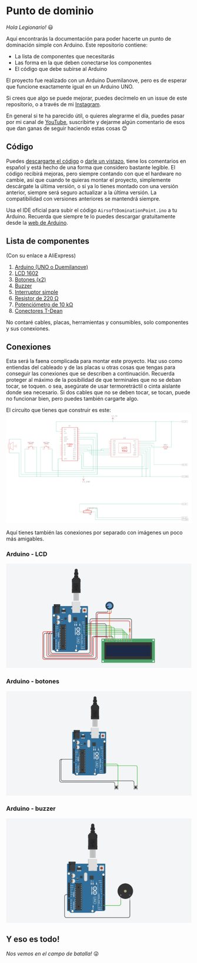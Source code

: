 # Punto de dominio

*Hola Legionario!*
:smiley:

Aquí encontrarás la documentación para poder hacerte un punto de dominación simple con Arduino. Este repositorio contiene:
- La lista de componentes que necesitarás
- Las forma en la que deben conectarse los componentes
- El código que debe subirse al Arduino

El proyecto fue realizado con un Arduino Duemilanove, pero es de esperar que funcione exactamente igual en un Arduino UNO.

Si crees que algo se puede mejorar, puedes decírmelo en un issue de este repositorio, o a través de mi [Instagram](https://www.instagram.com/el_legionario_airsoft/).

En general si te ha parecido útil, o quieres alegrarme el día, puedes pasar por mi canal de [YouTube](https://www.youtube.com/c/ElLegionario), suscribirte y dejarme algún comentario de esos que dan ganas de seguir haciendo estas cosas :blush:

## Código

Puedes [descargarte el código](https://github.com/albe89albe/AirsoftDominationPoint/archive/refs/heads/main.zip) o [darle un vistazo](AirsoftDominationPoint.ino), tiene los comentarios en español y está hecho de una forma que considero bastante legible. El código recibirá mejoras, pero siempre contando con que el hardware no cambie, así que cuando te quieras montar el proyecto, simplemente descárgate la última versión, o si ya lo tienes montado con una versión anterior, siempre será seguro actualizar a la última versión. La compatibilidad con versiones anteriores se mantendrá siempre.

Usa el IDE oficial para subir el código `AirsoftDominationPoint.ino` a tu Arduino. Recuerda que siempre te lo puedes descargar gratuitamente desde la [web de Arduino](https://www.arduino.cc/en/software).

## Lista de componentes
(Con su enlace a AliExpress)
1. [Arduino (UNO o Duemilanove)](https://a.aliexpress.com/_vtPUpc)
2. [LCD 1602](https://a.aliexpress.com/_u8qkKa)
3. [Botones (x2)](https://a.aliexpress.com/_uA1KFU)
4. [Buzzer](https://a.aliexpress.com/_uWV2no)
5. [Interruptor simple](https://a.aliexpress.com/_u8kcRY)
6. [Resistor de 220 &#x2126;](https://a.aliexpress.com/_u7olW2)
7. [Potenciómetro de 10 k&#x2126;](https://a.aliexpress.com/_v5eEvk)
8. [Conectores T-Dean](https://a.aliexpress.com/_v3uch8)

No contaré cables, placas, herramientas y consumibles, solo componentes y sus conexiones.

## Conexiones
Esta será la faena complicada para montar este proyecto. Haz uso como entiendas del cableado y de las placas u otras cosas que tengas para conseguir las conexiones que se describen a continuación. Recuerda proteger al máximo de la posibilidad de que terminales que no se deban tocar, se toquen. o sea, asegúrate de usar termoretráctil o cinta aislante donde sea necesario. Si dos cables que no se deben tocar, se tocan, puede no funcionar bien, pero puedes también cargarte algo.

El circuito que tienes que construir es este:
![Circuito](img/schematic.png)

Aquí tienes también las conexiones por separado con imágenes un poco más amigables.

### Arduino - LCD
![LCD](img/arduino-pantalla.png)

### Arduino - botones
![Botones](img/arduino-botones.png)

### Arduino - buzzer
![Buzzer](img/arduino-buzzer.png)

Y eso es todo!
--------------

*Nos vemos en el campo de batalla!* 
:stuck_out_tongue_winking_eye: